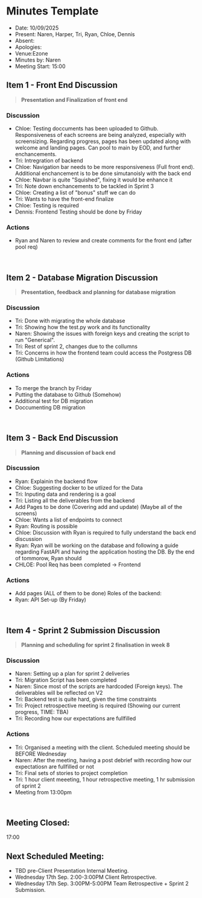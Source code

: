 # Minutes Template

- Date: 10/09/2025
- Present: Naren, Harper, Tri, Ryan, Chloe, Dennis
- Absent: 
- Apologies:
- Venue:Ezone
- Minutes by: Naren
- Meeting Start: 15:00

## Item 1 - Front End Discussion
> **Presentation and Finalization of front end**

### Discussion
 - Chloe: Testing doccuments has been uploaded to Github. Responsiveness of each screens are being analyzed, especially with screensizing. Regarding progress, pages has been updated along with welcome and landing pages. Can pool to main by EOD, and further enchancements.
 - Tri: Intregration of backend
 - Chloe: Navigation bar needs to be more responsiveness (Full front end). Additional enchancement is to be done simutanoisly with the back end
 - Chloe: Navbar is quite "Squished", fixing it would be enhance it 
 - Tri: Note down enchancements to be tackled in Sprint 3
 - Chloe: Creating a list of "bonus" stuff we can do
 - Tri: Wants to have the front-end finalize
 - Chloe: Testing is required
 - Dennis: Frontend Testing should be done by Friday

### Actions
 - Ryan and Naren to review and create comments for the front end (after pool req)
<br>

## Item 2 - Database Migration Discussion
> **Presentation, feedback and planning for database migration**

### Discussion
 -  Tri: Done with migrating the whole database
 -  Tri: Showing how the test.py work and its functionality
 -  Naren: Showing the issues with foreign keys and creating the script to run "Generical".
 -  Tri: Rest of sprint 2, changes due to the collumns
 -  Tri: Concerns in how the frontend team could access the Postgress DB (Github Limitations)

### Actions
 - To merge the branch by Friday
 - Putting the database to Github (Somehow)
 - Additional test for DB migration
 - Doccumenting DB migration 
<br>

## Item 3 - Back End Discussion
> **Planning and discussion of back end**

### Discussion
 - Ryan: Explainin the backend flow
 - Chloe: Suggesting docker to be utlized for the Data
 - Tri: Inputing data and rendering is a goal
 - Tri: Listing all the deliverables from the backend
 - Add Pages to be done (Covering add and update) (Maybe all of the screens)
 - Chloe: Wants a list of endpoints to connect
 - Ryan: Routing is possible
 - Chloe: Discussion with Ryan is required to fully understand the back end discussion 
 - Ryan: Ryan will be working on the database and following a guide regarding FastAPI and having the application hosting the DB. By the end of tommorow, Ryan should
 - CHLOE: Pool Req has been completed -> Frontend 

### Actions
 - Add pages (ALL of them to be done)
Roles of the backend:
  - Ryan: API Set-up (By Friday)
<br>

## Item 4 - Sprint 2 Submission Discussion
> **Planning and scheduling for sprint 2 finalisation in week 8**

### Discussion
 - Naren: Setting up a plan for sprint 2 deliveries 
 - Tri: Migration Script has been completed
 - Naren: Since most of the scripts are hardcoded (Foreign keys). The deliverables will be reflected on V2 
 - Tri: Backend test is quite hard, given the time constraints
 - Tri: Project retrospective meeting is required  (Showing our current progress, TIME: TBA)
 - Tri: Recording how our expectations are fullfilled 

### Actions
 - Tri: Organised a meeting with the client. Scheduled meeting should be BEFORE Wednesday
 - Naren: After the meeting, having a post debrief with recording how our expectatiosn are fullfilled or not
 - Tri: Final sets of stories to project completion
 - Tri: 1 hour client meeeting, 1 hour retrospective meeting, 1 hr submission of sprint 2
 - Meeting from 13:00pm
<br>

## Meeting Closed:
17:00

## Next Scheduled Meeting:
- TBD pre-Client Presentation Internal Meeting. 
- Wednesday 17th Sep. 2:00-3:00PM Client Retrospective. 
- Wednesday 17th Sep. 3:00PM-5:00PM Team Retrospective + Sprint 2 Submission. 
